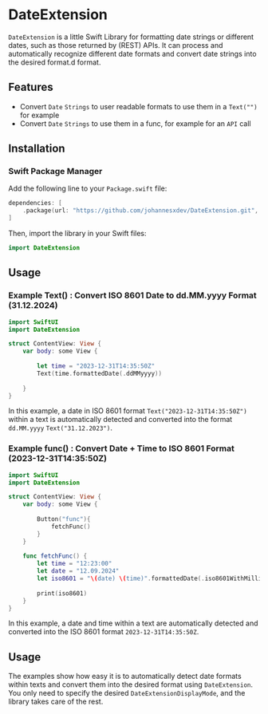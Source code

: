 # DateExtension

`DateExtension` is a little Swift Library for formatting date strings or different dates, such as those returned by (REST) APIs. It can process and automatically recognize different date formats and convert date strings into the desired format.d format.

## Features

- Convert `Date` `Strings` to user readable formats to use them in a `Text("")` for example
- Convert `Date` `Strings` to use them in a func, for example for an `API` call
  
## Installation

### Swift Package Manager

Add the following line to your `Package.swift` file:

```swift
dependencies: [
    .package(url: "https://github.com/johannesxdev/DateExtension.git", from: "1.0.0")
]
```

Then, import the library in your Swift files:

```swift
import DateExtension
```

## Usage

### Example Text() : Convert ISO 8601 Date to dd.MM.yyyy Format (31.12.2024)

```swift
import SwiftUI
import DateExtension

struct ContentView: View {
    var body: some View {
        
        let time = "2023-12-31T14:35:50Z"
        Text(time.formattedDate(.ddMMyyyy))
        
    }
}
```

In this example, a date in ISO 8601 format `Text("2023-12-31T14:35:50Z")` within a text is automatically detected and converted into the format `dd.MM.yyyy` `Text("31.12.2023")`.


### Example func() : Convert Date + Time to ISO 8601 Format (2023-12-31T14:35:50Z)

```swift
import SwiftUI
import DateExtension

struct ContentView: View {
    var body: some View {
        
        Button("func"){
            fetchFunc()
        }
    }
    
    func fetchFunc() {
        let time = "12:23:00"
        let date = "12.09.2024"
        let iso8601 = "\(date) \(time)".formattedDate(.iso8601WithMilliseconds)
        
        print(iso8601)
    }
}
```

In this example, a date and time within a text are automatically detected and converted into the ISO 8601 format `2023-12-31T14:35:50Z`.


## Usage

The examples show how easy it is to automatically detect date formats within texts and convert them into the desired format using `DateExtension`. You only need to specify the desired `DateExtensionDisplayMode`, and the library takes care of the rest.

